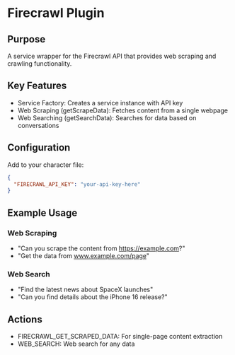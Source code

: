 # Firecrawl Plugin

## Purpose
A service wrapper for the Firecrawl API that provides web scraping and crawling functionality.

## Key Features
- Service Factory: Creates a service instance with API key
- Web Scraping (getScrapeData): Fetches content from a single webpage
- Web Searching (getSearchData): Searches for data based on conversations

## Configuration
Add to your character file:
```json
{
  "FIRECRAWL_API_KEY": "your-api-key-here"
}
```

## Example Usage
### Web Scraping
- "Can you scrape the content from https://example.com?"
- "Get the data from www.example.com/page"

### Web Search
- "Find the latest news about SpaceX launches"
- "Can you find details about the iPhone 16 release?"

## Actions
- FIRECRAWL_GET_SCRAPED_DATA: For single-page content extraction
- WEB_SEARCH: Web search for any data
